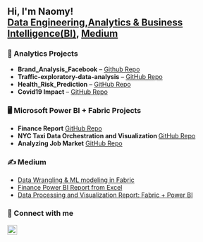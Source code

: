 <h2>Hi, I'm Naomy! <br/>
  <a href ="https://www.linkedin.com/in/naomy-chemungor/">Data Engineering,Analytics & Business Intelligence(BI)</a>,
  <a href="https://medium.com/@naomyjerono/">Medium</a>
</h2>

<!-- DATA SCIENCE PROJECTS -->
<h3>🧠 Analytics Projects </h3>
<ul> 
  <li><b>Brand_Analysis_Facebook</b> – <a href="https://github.com/NaomyChemungor/Brand_Analysis_Facebook">Github Repo</a></li>
  <li><b>Traffic-exploratory-data-analysis</b> – <a href="https://github.com/NaomyChemungor/Traffic-exploratory-data-analysis">GitHub Repo</a></li>
  <li><b>Health_Risk_Prediction</b> – <a href="https://github.com/NaomyChemungor/Health_Risk_Prediction">GitHub Repo</a></li>
  <li><b>Covid19 Impact</b> – <a href="https://github.com/NaomyChemungor/Covid19_Impact_WDI">GitHub Repo</a></li>
</ul>

<!-- PLATFORM-SPECIFIC PROJECTS -->
<h3>🖥️ Microsoft Power BI + Fabric Projects </h3>
<ul>
  <li><b>Finance Report</b> <a href="https://github.com/NaomyChemungor/finance_report"> GitHub Repo</a></li>
  <li><b>NYC Taxi Data Orchestration and Visualization </b> <a href="https://github.com/NaomyChemungor/finance_report"> GitHub Repo</a></li>
  <li><b>Analyzing Job Market</b> <a href="https://github.com/NaomyChemungor/analyzing_job_market"> GitHub Repo</a></li>
</ul>


<!-- POPULAR CONTENT -->
<h3>✍️ Medium <a href="https://medium.com/@naomyjerono/"></a></h3>
<ul>
<li> <a href="https://medium.com/@naomyjerono/data-wrangling-ml-modeling-in-microsfoft-fabric-d221660f313c">Data Wrangling & ML modeling in Fabric</a></li>
 <li><a href="https://medium.com/@naomyjerono/power-bi-reports-from-excel-243e5f5fbd75">Finance Power BI Report from Excel</a></li>
 <li><a href="https://medium.com/@naomyjerono/data-wrangling-ml-modeling-in-microsfoft-fabric-d221660f313c">Data Processing and Visualization Report: Fabric + Power BI</a></li>
</ul>


<!-- CONNECT WITH ME -->
<h3>🤳 Connect with me</h3>
<p>
  <a href="https://www.linkedin.com/in/naomychemungor/">
    <img align="left" alt="NaomyChemungor | LinkedIn" width="22px" src="https://cdn.jsdelivr.net/npm/simple-icons@v3/icons/linkedin.svg" />
  </a>
</p>
